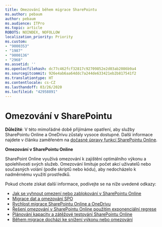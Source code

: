 ```yaml
---
title: Omezování během migrace SharePointu
ms.author: pebaum
author: pebaum
ms.audience: ITPro
ms.topic: article
ROBOTS: NOINDEX, NOFOLLOW
localization_priority: Priority
ms.custom:
- "9000353"
- "1987"
- "9000136"
- "2968"
ms.assetid: ''
ms.openlocfilehash: dc77c462fcf32817c92709852e2d03ab2086b9a4
ms.sourcegitcommit: 926e4ab6aa64ddc7a244de633421eb2b817541f2
ms.translationtype: HT
ms.contentlocale: cs-CZ
ms.lasthandoff: 03/26/2020
ms.locfileid: "42958891"
---
```

# <a name="sharepoint-throttling"></a>Omezování v SharePointu

**Důležité**: V této mimořádné době přijímáme opatření, aby služby SharePointu Online a OneDrivu zůstaly vysoce dostupné. Další informace najdete v článku zaměřeném na [dočasné úpravy funkcí SharePointu Online](https://aka.ms/ODSPAdjustments).

**Omezování v SharePointu Online**

SharePoint Online využívá omezování k zajištění optimálního výkonu a spolehlivosti svých služeb. Omezování limituje počet akcí uživatelů nebo současných volání (podle skriptů nebo kódu), aby nedocházelo k nadměrnému využití prostředků.

Pokud chcete získat další informace, podívejte se na níže uvedené odkazy:

- [Jak se vyhnout omezení nebo zablokování v SharePointu Online](https://docs.microsoft.com/sharepoint/dev/general-development/how-to-avoid-getting-throttled-or-blocked-in-sharepoint-online)
- [Migrace dat a omezování SPO](https://blogs.technet.microsoft.com/sposupport/2017/08/12/data-migration-and-spo-service-throttling/)
- [Rychlost migrace SharePointu Online a OneDrivu](https://docs.microsoft.com/sharepointmigration/sharepoint-online-and-onedrive-migration-speed)
- [Řešení omezování v SharePointu Online použitím exponenciální regrese](https://docs.microsoft.com/sharepoint/dev/solution-guidance/handle-sharepoint-online-throttling-by-using-exponential-back-off)
- [Plánování kapacity a zátěžové testování SharePointu Online](https://support.office.com/article/Capacity-planning-and-load-testing-SharePoint-Online-c932bd9b-fb9a-47ab-a330-6979d03688c0)
- [Během migrace dochází ke snížení výkonu nebo omezování](https://docs.microsoft.com/sharepointmigration/sharepoint-online-and-onedrive-migration-speed#faq-and-troubleshooting)